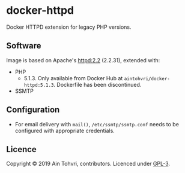# docker-httpd

Docker HTTPD extension for legacy PHP versions.

## Software

Image is based on Apache's [httpd:2.2](https://github.com/docker-library/httpd) (2.2.31), extended with:

- PHP
  - 5.1.3. Only available from Docker Hub at `aintohvri/docker-httpd:5.1.3`. Dockerfile has been discontinued.
- SSMTP

## Configuration

- For email delivery with `mail()`, `/etc/ssmtp/ssmtp.conf` needs to be
  configured with appropriate credentials.

## Licence

Copyright © 2019 Ain Tohvri, contributors. Licenced under [GPL-3](https://raw.githubusercontent.com/ain/docker-httpd/master/LICENSE).
